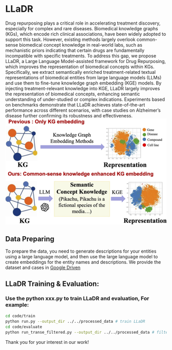 
# LLaDR
Drug repurposing plays a critical role in accelerating treatment discovery, especially for complex and rare diseases. Biomedical knowledge graphs (KGs), which encode rich clinical associations, have been widely adopted to support this task. However, existing methods largely overlook common-sense biomedical concept knowledge in real-world labs, such as mechanistic priors indicating that certain drugs are fundamentally incompatible with specific treatments. To address this gap, we propose LLaDR, a Large Language Model-assisted framework for Drug Repurposing, which improves the representation of biomedical concepts within KGs. Specifically, we extract semantically enriched treatment-related textual representations of biomedical entities from large language models (LLMs) and use them to fine-tune knowledge graph embedding (KGE) models. By injecting treatment-relevant knowledge into KGE, LLaDR largely improves the representation of biomedical concepts, enhancing semantic understanding of under-studied or complex indications. Experiments based on benchmarks demonstrate that LLaDR achieves state-of-the-art performance across different scenarios, with case studies on Alzheimer’s disease further confirming its robustness and effectiveness.
![](./llms_intro.jpg)


## Data Preparing 

To prepare the data, you need to generate descriptions for your entities using a large language model, and then use the large language model to create embeddings for the entity names and descriptions. We provide the dataset and cases in [Google Driven]()

## LLaDR Training & Evaluation:

### Use the python xxx.py to train LLaDR and evaluation, For example:

```bash
cd code/train
python run.py --output_dir ../../processed_data # train LLaDR
cd code/evaluate
python run_transe_filtered.py --output_dir ../../processed_data # filtered tail entity prediction
```

Thank you for your interest in our work!
